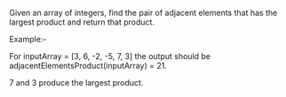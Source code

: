 Given an array of integers, find the pair of adjacent elements that has the largest product and return that product.

Example:-

For inputArray = [3, 6, -2, -5, 7, 3]
the output should be adjacentElementsProduct(inputArray) = 21.

7 and 3 produce the largest product.
